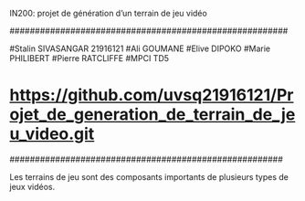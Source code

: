 IN200: projet de génération d’un terrain de jeu vidéo

#######################################################

#Stalin SIVASANGAR 21916121
#Ali GOUMANE
#Elive DIPOKO
#Marie PHILIBERT
#Pierre RATCLIFFE
#MPCI TD5
# https://github.com/uvsq21916121/Projet_de_generation_de_terrain_de_jeu_video.git

######################################################

Les terrains de jeu sont des composants importants de plusieurs types de jeux vidéos.
